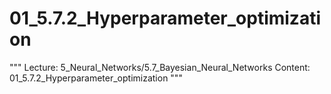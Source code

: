 # 01_5.7.2_Hyperparameter_optimization

"""
Lecture: 5_Neural_Networks/5.7_Bayesian_Neural_Networks
Content: 01_5.7.2_Hyperparameter_optimization
"""

